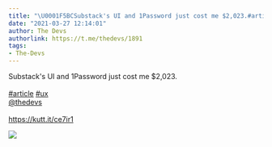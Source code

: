 ```yaml
---
title: "\U0001F5BCSubstack's UI and 1Password just cost me $2,023.#article #ux@thedevshttps://kutt.it/ce7ir1"
date: "2021-03-27 12:14:01"
author: The Devs
authorlink: https://t.me/thedevs/1891
tags:
- The-Devs
---
```

<p>Substack's UI and 1Password just cost me $2,023.<br><br><a href="https://t.me/thedevs/1891?q=%23article">#article</a> <a href="https://t.me/thedevs/1891?q=%23ux">#ux</a><br><a href="https://t.me/thedevs" target="_blank">@thedevs</a><br><br><a href="https://kutt.it/ce7ir1" target="_blank" rel="noopener">https://kutt.it/ce7ir1</a></p><img src="https://cdn4.telesco.pe/file/eoGvK-F3GrVpqWLVPIclAh81DyARkXdXP_iot-2frHVZdpSW6lp2Ym-7uDFp-gMA0DS71KHt_IsFJQKahhb59xUJg4lAGGnOFtqSxwDMAcLX6_1y2n5bXmyOZeQRA0BLTP1CoGZJsL2KNGFrbJaOfMSRqjXhDNbpbZUe88MHnfYbNiBTF3SRHvM_Rt9bGnccCicf5lVEABt1qYxoFqsTvfl52vpadwwQCBjR5hTpY8e8hiFiGHrMg6LuhKV_EfnCUw_2nmWovvAofuRFw2tBRS-4MFGEyEZY8LaZMXLmjuQhbCQ3GcTOa0eRgP8prRuj4MltxK5WIovyTd_7EA7glg.jpg" referrerpolicy="no-referrer">